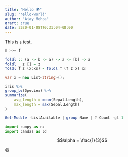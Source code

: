 ```yaml
---
title: "Hello 🌍"
slug: "hello-world"
author: "Ajay Mehta"
draft: true
date: 2020-01-08T20:31:04-08:00
---
```


This is a test.

```haskell
m >>= f

foldl :: (a -> b -> a) -> a -> [b] -> a
foldl _ z [] = z
foldl f z (x:xs) = foldl f (f z x) xs
```

```csharp
var x = new List<string>();
```

```r
iris %>%
group_by(Species) %>%
summarize(
    avg_length = mean(Sepal.Length),
    max_length = max(Sepal.Length)
)
```

```powershell
Get-Module -ListAvailable | group Name | ? Count -gt 1
```

```python
import numpy as np
import pandas as pd
```

$$\alpha = \frac{1}{3}$$

:smile:
